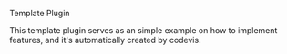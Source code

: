 Template Plugin

This template plugin serves as an simple example
on how to implement features, and it's automatically
created by codevis.
